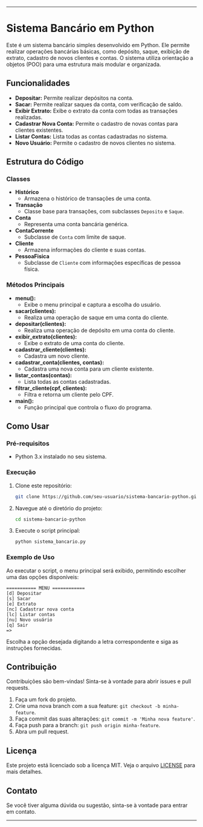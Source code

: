 

---

# Sistema Bancário em Python

Este é um sistema bancário simples desenvolvido em Python. Ele permite realizar operações bancárias básicas, como depósito, saque, exibição de extrato, cadastro de novos clientes e contas. O sistema utiliza orientação a objetos (POO) para uma estrutura mais modular e organizada.

## Funcionalidades

- **Depositar:** Permite realizar depósitos na conta.
- **Sacar:** Permite realizar saques da conta, com verificação de saldo.
- **Exibir Extrato:** Exibe o extrato da conta com todas as transações realizadas.
- **Cadastrar Nova Conta:** Permite o cadastro de novas contas para clientes existentes.
- **Listar Contas:** Lista todas as contas cadastradas no sistema.
- **Novo Usuário:** Permite o cadastro de novos clientes no sistema.

## Estrutura do Código

### Classes

- **Histórico**
  - Armazena o histórico de transações de uma conta.
- **Transação**
  - Classe base para transações, com subclasses `Deposito` e `Saque`.
- **Conta**
  - Representa uma conta bancária genérica.
- **ContaCorrente**
  - Subclasse de `Conta` com limite de saque.
- **Cliente**
  - Armazena informações do cliente e suas contas.
- **PessoaFisica**
  - Subclasse de `Cliente` com informações específicas de pessoa física.

### Métodos Principais

- **menu():**
  - Exibe o menu principal e captura a escolha do usuário.
- **sacar(clientes):**
  - Realiza uma operação de saque em uma conta do cliente.
- **depositar(clientes):**
  - Realiza uma operação de depósito em uma conta do cliente.
- **exibir_extrato(clientes):**
  - Exibe o extrato de uma conta do cliente.
- **cadastrar_cliente(clientes):**
  - Cadastra um novo cliente.
- **cadastrar_conta(clientes, contas):**
  - Cadastra uma nova conta para um cliente existente.
- **listar_contas(contas):**
  - Lista todas as contas cadastradas.
- **filtrar_cliente(cpf, clientes):**
  - Filtra e retorna um cliente pelo CPF.
- **main():**
  - Função principal que controla o fluxo do programa.

## Como Usar

### Pré-requisitos

- Python 3.x instalado no seu sistema.

### Execução

1. Clone este repositório:
    ```sh
    git clone https://github.com/seu-usuario/sistema-bancario-python.git
    ```

2. Navegue até o diretório do projeto:
    ```sh
    cd sistema-bancario-python
    ```

3. Execute o script principal:
    ```sh
    python sistema_bancario.py
    ```

### Exemplo de Uso

Ao executar o script, o menu principal será exibido, permitindo escolher uma das opções disponíveis:

```
=========== MENU ============
[d] Depositar
[s] Sacar
[e] Extrato
[nc] Cadastrar nova conta
[lc] Listar contas
[nu] Novo usuário
[q] Sair
=> 
```

Escolha a opção desejada digitando a letra correspondente e siga as instruções fornecidas.

## Contribuição

Contribuições são bem-vindas! Sinta-se à vontade para abrir issues e pull requests.

1. Faça um fork do projeto.
2. Crie uma nova branch com a sua feature: `git checkout -b minha-feature`.
3. Faça commit das suas alterações: `git commit -m 'Minha nova feature'`.
4. Faça push para a branch: `git push origin minha-feature`.
5. Abra um pull request.

## Licença

Este projeto está licenciado sob a licença MIT. Veja o arquivo [LICENSE](LICENSE) para mais detalhes.

## Contato

Se você tiver alguma dúvida ou sugestão, sinta-se à vontade para entrar em contato.

---
